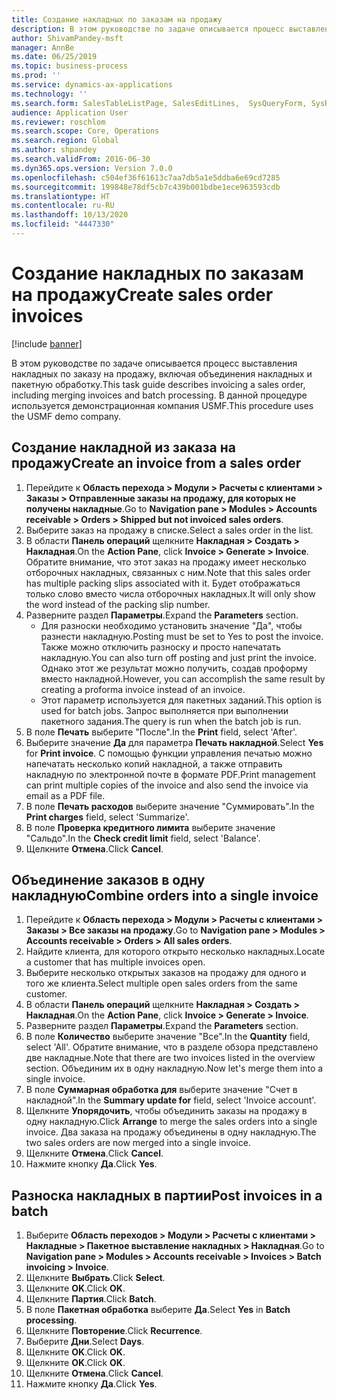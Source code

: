 ```yaml
---
title: Создание накладных по заказам на продажу
description: В этом руководстве по задаче описывается процесс выставления накладных по заказу на продажу, включая объединения накладных и пакетную обработку.
author: ShivamPandey-msft
manager: AnnBe
ms.date: 06/25/2019
ms.topic: business-process
ms.prod: ''
ms.service: dynamics-ax-applications
ms.technology: ''
ms.search.form: SalesTableListPage, SalesEditLines,  SysQueryForm, SysRecurrence
audience: Application User
ms.reviewer: roschlom
ms.search.scope: Core, Operations
ms.search.region: Global
ms.author: shpandey
ms.search.validFrom: 2016-06-30
ms.dyn365.ops.version: Version 7.0.0
ms.openlocfilehash: c504ef36f61613c7aa7db5a1e5ddba6e69cd7285
ms.sourcegitcommit: 199848e78df5cb7c439b001bdbe1ece963593cdb
ms.translationtype: HT
ms.contentlocale: ru-RU
ms.lasthandoff: 10/13/2020
ms.locfileid: "4447330"
---
```

# <a name="create-sales-order-invoices"></a><span data-ttu-id="df018-103">Создание накладных по заказам на продажу</span><span class="sxs-lookup"><span data-stu-id="df018-103">Create sales order invoices</span></span>

[!include [banner](../../includes/banner.md)]

<span data-ttu-id="df018-104">В этом руководстве по задаче описывается процесс выставления накладных по заказу на продажу, включая объединения накладных и пакетную обработку.</span><span class="sxs-lookup"><span data-stu-id="df018-104">This task guide describes invoicing a sales order, including merging invoices and batch processing.</span></span> <span data-ttu-id="df018-105">В данной процедуре используется демонстрационная компания USMF.</span><span class="sxs-lookup"><span data-stu-id="df018-105">This procedure uses the USMF demo company.</span></span>


## <a name="create-an-invoice-from-a-sales-order"></a><span data-ttu-id="df018-106">Создание накладной из заказа на продажу</span><span class="sxs-lookup"><span data-stu-id="df018-106">Create an invoice from a sales order</span></span>
1. <span data-ttu-id="df018-107">Перейдите к **Область перехода > Модули > Расчеты с клиентами > Заказы > Отправленные заказы на продажу, для которых не получены накладные**.</span><span class="sxs-lookup"><span data-stu-id="df018-107">Go to **Navigation pane > Modules > Accounts receivable > Orders > Shipped but not invoiced sales orders**.</span></span>
2. <span data-ttu-id="df018-108">Выберите заказ на продажу в списке.</span><span class="sxs-lookup"><span data-stu-id="df018-108">Select a sales order in the list.</span></span> 
3. <span data-ttu-id="df018-109">В области **Панель операций** щелкните **Накладная > Создать > Накладная**.</span><span class="sxs-lookup"><span data-stu-id="df018-109">On the **Action Pane**, click **Invoice > Generate > Invoice**.</span></span> <span data-ttu-id="df018-110">Обратите внимание, что этот заказ на продажу имеет несколько отборочных накладных, связанных с ним.</span><span class="sxs-lookup"><span data-stu-id="df018-110">Note that this sales order has multiple packing slips associated with it.</span></span> <span data-ttu-id="df018-111">Будет отображаться только слово <multiple> вместо числа отборочных накладных.</span><span class="sxs-lookup"><span data-stu-id="df018-111">It will only show the word <multiple> instead of the packing slip number.</span></span>  
4. <span data-ttu-id="df018-112">Разверните раздел **Параметры**.</span><span class="sxs-lookup"><span data-stu-id="df018-112">Expand the **Parameters** section.</span></span>
    - <span data-ttu-id="df018-113">Для разноски необходимо установить значение "Да", чтобы разнести накладную.</span><span class="sxs-lookup"><span data-stu-id="df018-113">Posting must be set to Yes to post the invoice.</span></span> <span data-ttu-id="df018-114">Также можно отключить разноску и просто напечатать накладную.</span><span class="sxs-lookup"><span data-stu-id="df018-114">You can also turn off posting and just print the invoice.</span></span> <span data-ttu-id="df018-115">Однако этот же результат можно получить, создав проформу вместо накладной.</span><span class="sxs-lookup"><span data-stu-id="df018-115">However, you can accomplish the same result by creating a proforma invoice instead of an invoice.</span></span>  
    - <span data-ttu-id="df018-116">Этот параметр используется для пакетных заданий.</span><span class="sxs-lookup"><span data-stu-id="df018-116">This option is used for batch jobs.</span></span> <span data-ttu-id="df018-117">Запрос выполняется при выполнении пакетного задания.</span><span class="sxs-lookup"><span data-stu-id="df018-117">The query is run when the batch job is run.</span></span>
5. <span data-ttu-id="df018-118">В поле **Печать** выберите "После".</span><span class="sxs-lookup"><span data-stu-id="df018-118">In the **Print** field, select 'After'.</span></span>
6. <span data-ttu-id="df018-119">Выберите значение **Да** для параметра **Печать накладной**.</span><span class="sxs-lookup"><span data-stu-id="df018-119">Select **Yes** for **Print invoice**.</span></span> <span data-ttu-id="df018-120">С помощью функции управления печатью можно напечатать несколько копий накладной, а также отправить накладную по электронной почте в формате PDF.</span><span class="sxs-lookup"><span data-stu-id="df018-120">Print management can print  multiple copies of the invoice and also send the invoice via email as a PDF file.</span></span>  
7. <span data-ttu-id="df018-121">В поле **Печать расходов** выберите значение "Суммировать".</span><span class="sxs-lookup"><span data-stu-id="df018-121">In the **Print charges** field, select 'Summarize'.</span></span>
8. <span data-ttu-id="df018-122">В поле **Проверка кредитного лимита** выберите значение "Сальдо".</span><span class="sxs-lookup"><span data-stu-id="df018-122">In the **Check credit limit** field, select 'Balance'.</span></span>
9. <span data-ttu-id="df018-123">Щелкните **Отмена**.</span><span class="sxs-lookup"><span data-stu-id="df018-123">Click **Cancel**.</span></span>

## <a name="combine-orders-into-a-single-invoice"></a><span data-ttu-id="df018-124">Объединение заказов в одну накладную</span><span class="sxs-lookup"><span data-stu-id="df018-124">Combine orders into a single invoice</span></span>
1. <span data-ttu-id="df018-125">Перейдите к **Область перехода > Модули > Расчеты с клиентами > Заказы > Все заказы на продажу**.</span><span class="sxs-lookup"><span data-stu-id="df018-125">Go to **Navigation pane > Modules > Accounts receivable > Orders > All sales orders**.</span></span>
2. <span data-ttu-id="df018-126">Найдите клиента, для которого открыто несколько накладных.</span><span class="sxs-lookup"><span data-stu-id="df018-126">Locate a customer that has multiple invoices open.</span></span>
3. <span data-ttu-id="df018-127">Выберите несколько открытых заказов на продажу для одного и того же клиента.</span><span class="sxs-lookup"><span data-stu-id="df018-127">Select multiple open sales orders from the same customer.</span></span>
4. <span data-ttu-id="df018-128">В области **Панель операций** щелкните **Накладная > Создать > Накладная**.</span><span class="sxs-lookup"><span data-stu-id="df018-128">On the **Action Pane**, click **Invoice > Generate > Invoice**.</span></span>
5. <span data-ttu-id="df018-129">Разверните раздел **Параметры**.</span><span class="sxs-lookup"><span data-stu-id="df018-129">Expand the **Parameters** section.</span></span>
6. <span data-ttu-id="df018-130">В поле **Количество** выберите значение "Все".</span><span class="sxs-lookup"><span data-stu-id="df018-130">In the **Quantity** field, select 'All'.</span></span> <span data-ttu-id="df018-131">Обратите внимание, что в разделе обзора представлено две накладные.</span><span class="sxs-lookup"><span data-stu-id="df018-131">Note that there are two invoices listed in the overview section.</span></span> <span data-ttu-id="df018-132">Объединим их в одну накладную.</span><span class="sxs-lookup"><span data-stu-id="df018-132">Now let's merge them into a single invoice.</span></span>  
7. <span data-ttu-id="df018-133">В поле **Суммарная обработка для** выберите значение "Счет в накладной".</span><span class="sxs-lookup"><span data-stu-id="df018-133">In the **Summary update for** field, select 'Invoice account'.</span></span>
8. <span data-ttu-id="df018-134">Щелкните **Упорядочить**, чтобы объединить заказы на продажу в одну накладную.</span><span class="sxs-lookup"><span data-stu-id="df018-134">Click **Arrange** to merge the sales orders into a single invoice.</span></span> <span data-ttu-id="df018-135">Два заказа на продажу объединены в одну накладную.</span><span class="sxs-lookup"><span data-stu-id="df018-135">The two sales orders are now merged into a single invoice.</span></span>   
9. <span data-ttu-id="df018-136">Щелкните **Отмена**.</span><span class="sxs-lookup"><span data-stu-id="df018-136">Click **Cancel**.</span></span>
10. <span data-ttu-id="df018-137">Нажмите кнопку **Да**.</span><span class="sxs-lookup"><span data-stu-id="df018-137">Click **Yes**.</span></span>

## <a name="post-invoices-in-a-batch"></a><span data-ttu-id="df018-138">Разноска накладных в партии</span><span class="sxs-lookup"><span data-stu-id="df018-138">Post invoices in a batch</span></span>
1. <span data-ttu-id="df018-139">Выберите **Область переходов > Модули > Расчеты с клиентами > Накладные > Пакетное выставление накладных > Накладная**.</span><span class="sxs-lookup"><span data-stu-id="df018-139">Go to **Navigation pane > Modules > Accounts receivable > Invoices > Batch invoicing > Invoice**.</span></span>
2. <span data-ttu-id="df018-140">Щелкните **Выбрать**.</span><span class="sxs-lookup"><span data-stu-id="df018-140">Click **Select**.</span></span>
3. <span data-ttu-id="df018-141">Щелкните **OK**.</span><span class="sxs-lookup"><span data-stu-id="df018-141">Click **OK**.</span></span>
4. <span data-ttu-id="df018-142">Щелкните **Партия**.</span><span class="sxs-lookup"><span data-stu-id="df018-142">Click **Batch**.</span></span>
5. <span data-ttu-id="df018-143">В поле **Пакетная обработка** выберите **Да**.</span><span class="sxs-lookup"><span data-stu-id="df018-143">Select **Yes** in **Batch processing**.</span></span>
6. <span data-ttu-id="df018-144">Щелкните **Повторение**.</span><span class="sxs-lookup"><span data-stu-id="df018-144">Click **Recurrence**.</span></span>
7. <span data-ttu-id="df018-145">Выберите **Дни**.</span><span class="sxs-lookup"><span data-stu-id="df018-145">Select **Days**.</span></span>
8. <span data-ttu-id="df018-146">Щелкните **OK**.</span><span class="sxs-lookup"><span data-stu-id="df018-146">Click **OK**.</span></span>
9. <span data-ttu-id="df018-147">Щелкните **OK**.</span><span class="sxs-lookup"><span data-stu-id="df018-147">Click **OK**.</span></span>
10. <span data-ttu-id="df018-148">Щелкните **Отмена**.</span><span class="sxs-lookup"><span data-stu-id="df018-148">Click **Cancel**.</span></span>
11. <span data-ttu-id="df018-149">Нажмите кнопку **Да**.</span><span class="sxs-lookup"><span data-stu-id="df018-149">Click **Yes**.</span></span>

